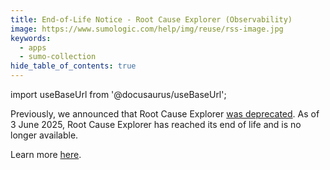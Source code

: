 ```yaml
---
title: End-of-Life Notice - Root Cause Explorer (Observability)
image: https://www.sumologic.com/help/img/reuse/rss-image.jpg
keywords:
  - apps
  - sumo-collection
hide_table_of_contents: true    
---
```


import useBaseUrl from '@docusaurus/useBaseUrl';

Previously, we announced that Root Cause Explorer [was deprecated](/release-notes-service/2024/12/31/#november-01-2024-observability). As of 3 June 2025, Root Cause Explorer has reached its end of life and is no longer available.

Learn more [here](/docs/observability/root-cause-explorer-deprecation/).